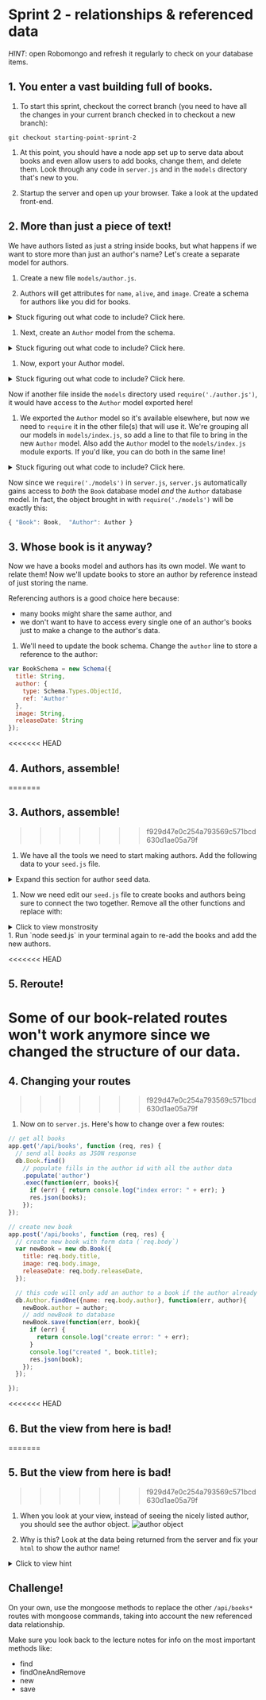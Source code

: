 # Sprint 2 - relationships & referenced data

_HINT_: open Robomongo and refresh it regularly to check on your database items.

## 1. You enter a vast building full of books.

1. To start this sprint, checkout the correct branch (you need to have all the changes in your current branch checked in to checkout a new branch):
  ```
  git checkout starting-point-sprint-2
  ```

1. At this point, you should have a node app set up to serve data about books and even allow users to add books, change them, and delete them. Look through any code in `server.js` and in the `models` directory that's new to you.

1. Startup the server and open up your browser.  Take a look at the updated front-end.

## 2. More than just a piece of text!

We have authors listed as just a string inside books, but what happens if we want to store more than just an author's name?  Let's create a separate model for authors.  


1. Create a new file `models/author.js`.

1. Authors will get attributes for `name`, `alive`, and `image`.  Create a schema for authors like you did for books.

  <details><summary>Stuck figuring out what code to include? Click here.</summary>

    ```js
    // models/author.js
    var mongoose = require('mongoose');
    var Schema = mongoose.Schema;

    var AuthorSchema = new Schema({
      name: String,
      // you should fill the rest of this in
    });
    ```
  </details>


1. Next, create an `Author` model from the schema.  

  <details><summary>Stuck figuring out what code to include? Click here.</summary>

    ```js
    // models/author.js
    var Author = mongoose.model('Author', AuthorSchema);
    ```

  </details>



1. Now, export your Author model.

  <details><summary>Stuck figuring out what code to include? Click here.</summary>

  ```js
  // models/author.js
  module.exports = Author;
  ```

  </details>

  Now if another file inside the `models` directory used `require('./author.js')`, it would have access to the `Author` model exported here!

1. We exported the `Author` model so it's available elsewhere, but now we need to `require` it in the other file(s) that will use it.  We're grouping all our models in `models/index.js`, so add a line to that file to bring in the new `Author` model.  Also add the `Author` model to the `models/index.js` module exports. If you'd like, you can do both in the same line!

  <details><summary>Stuck figuring out what code to include? Click here.</summary>

  ```js
  module.exports.Author = require("./author.js");
  ```

  </details>


  Now since we `require('./models')` in `server.js`, `server.js` automatically gains access to _both_ the `Book` database model _and_ the `Author` database model.  In fact, the object brought in with `require('./models')` will be exactly this:

  ```js
  { "Book": Book,  "Author": Author }
  ```

## 3. Whose book is it anyway?

Now we have a books model and authors has its own model. We want to relate them! Now we'll update books to store an author by reference instead of just storing the name.

Referencing authors is a good choice here because:
* many books might share the same author, and   
* we don't want to have to access every single one of an author's books just to make a change to the author's data.  


1. We'll need to update the book schema. Change the `author` line to store a reference to the author:

```js
var BookSchema = new Schema({
  title: String,
  author: {
    type: Schema.Types.ObjectId,
    ref: 'Author'
  },
  image: String,
  releaseDate: String
});
```
<<<<<<< HEAD
## 4. Authors, assemble!
=======
## 3. Authors, assemble!
>>>>>>> f929d47e0c254a793569c571bcd630d1ae05a79f

1. We have all the tools we need to start making authors.  Add the following data to your `seed.js` file.
<!-- Then add a call to `db.Author.remove` to delete all the old authors, and inside it add a call to `db.Author.create` to create new authors. -->

  <details><summary>Expand this section for author seed data.</summary>

  ```js
  var authors_list = [
    {
      name: "Harper Lee",
      alive: false
    },
    {
      name: "F Scott Fitzgerald",
      alive: false
    },
    {
      name: "Victor Hugo",
      alive: false
    },
    {
      name: "Jules Verne",
      alive: false
    },
    {
      name: "Sheryl Sandberg",
      alive: true
    },
    {
      name: "Tim Ferriss",
      alive: true
    },
    {
      name: "John Steinbeck",
      alive: false
    },
    {
      name: "William Shakespeare",
      alive: false
    }
  ];

  ```
  </details>

1. Now we need edit our `seed.js` file to create books and authors being sure to connect the two together. Remove all the other functions and replace with:

  <details><summary>Click to view monstrosity</summary>

  ```js
  db.Author.remove({}, function(err, authors) {
    console.log('removed all authors');
    db.Author.create(authors_list, function(err, authors){
      if (err) {
        console.log(err);
        return;
      }
      console.log('recreated all authors');
      console.log("created", authors.length, "authors");


      db.Book.remove({}, function(err, books){
        console.log('removed all books');
        books_list.forEach(function (bookData) {
          var book = new db.Book({
            title: bookData.title,
            image: bookData.image,
            releaseDate: bookData.releaseDate
          });
          db.Author.findOne({name: bookData.author}, function (err, foundAuthor) {
            console.log('found author ' + foundAuthor.name + ' for book ' + book.title);
            if (err) {
              console.log(err);
              return;
            }
            book.author = foundAuthor;
            book.save(function(err, savedBook){
              if (err) {
                return console.log(err);
              }
              console.log('saved ' + savedBook.title + ' by ' + foundAuthor.name);
            });
          });
        });
      });

    });
  });
  ```


  ![](http://i.imgur.com/ONjGv69.png)
  </details>
1. Run `node seed.js` in your terminal again to re-add the books and add the new authors.

<<<<<<< HEAD
## 5. Reroute! 

Some of our book-related routes won't work anymore since we changed the structure of our data.
=======
## 4. Changing your routes
>>>>>>> f929d47e0c254a793569c571bcd630d1ae05a79f

1. Now on to `server.js`. Here's how to change over a few routes:

  ```js
  // get all books
  app.get('/api/books', function (req, res) {
    // send all books as JSON response
    db.Book.find()
      // populate fills in the author id with all the author data
      .populate('author')
      .exec(function(err, books){
        if (err) { return console.log("index error: " + err); }
        res.json(books);
      });
  });

  // create new book
  app.post('/api/books', function (req, res) {
    // create new book with form data (`req.body`)
    var newBook = new db.Book({
      title: req.body.title,
      image: req.body.image,
      releaseDate: req.body.releaseDate,
    });

    // this code will only add an author to a book if the author already exists
    db.Author.findOne({name: req.body.author}, function(err, author){
      newBook.author = author;
      // add newBook to database
      newBook.save(function(err, book){
        if (err) {
          return console.log("create error: " + err);
        }
        console.log("created ", book.title);
        res.json(book);
      });
    });

  });
  ```

<<<<<<< HEAD
## 6. But the view from here is bad!
=======
## 5. But the view from here is bad!
>>>>>>> f929d47e0c254a793569c571bcd630d1ae05a79f
1. When you look at your view, instead of seeing the nicely listed author, you should see the author object.
![author object](https://cloud.githubusercontent.com/assets/3010270/14153137/6c0b4432-f66b-11e5-9440-b122c471e746.png)

1. Why is this? Look at the data being returned from the server and fix your `html` to show the author name!


<details><summary>Click to view hint</summary>
```html
<p>
  <b>{{title}}</b>
  <!-- just this next line is what needs to be changed! -->
  by {{author.name}}
  <button type="button" name="button" class="deleteBtn btn btn-danger pull-right" data-id={{_id}}>Delete</button>
</p>
```
</details>



## Challenge!

On your own, use the mongoose methods to replace the other `/api/books*` routes with mongoose commands, taking into account the new referenced data relationship.

Make sure you look back to the lecture notes for info on the most important methods like:
* find
* findOneAndRemove
* new
* save
